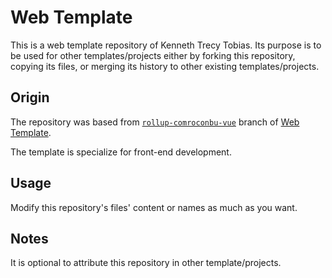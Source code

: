# Web Template
This is a web template repository of Kenneth Trecy Tobias. Its purpose is to be used for other
templates/projects either by forking this repository, copying its files, or merging its history to
other existing templates/projects.

## Origin
The repository was based from [`rollup-comroconbu-vue`] branch of [Web Template].

The template is specialize for front-end development.

## Usage
Modify this repository's files' content or names as much as you want.

## Notes
It is optional to attribute this repository in other template/projects.

[`rollup-comroconbu-vue`]: http://repo.local/KennethTrecy/web_template/src/branch/rollup-comroconbu-vue
[Web Template]: http://repo.local/KennethTrecy/web_template
